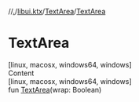 //[.](../../index.md)/[libui.ktx](../index.md)/[TextArea](index.md)/[TextArea](-text-area.md)



# TextArea  
[linux, macosx, windows64, windows]  
Content  
[linux, macosx, windows64, windows]  
fun [TextArea](-text-area.md)(wrap: Boolean)  



